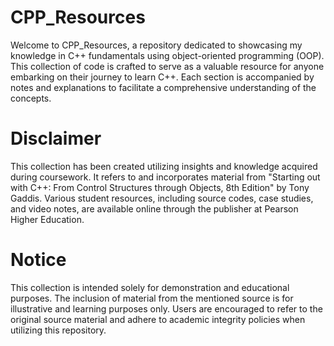# CPP_Resources
Welcome to CPP_Resources, a repository dedicated to showcasing my knowledge in C++ fundamentals using object-oriented programming (OOP). This collection of code is crafted to serve as a valuable resource for anyone embarking on their journey to learn C++. Each section is accompanied by notes and explanations to facilitate a comprehensive understanding of the concepts.

# Disclaimer
This collection has been created utilizing insights and knowledge acquired during coursework. It refers to and incorporates material from "Starting out with C++: From Control Structures through Objects, 8th Edition" by Tony Gaddis. Various student resources, including source codes, case studies, and video notes, are available online through the publisher at Pearson Higher Education.

# Notice
This collection is intended solely for demonstration and educational purposes. The inclusion of material from the mentioned source is for illustrative and learning purposes only. Users are encouraged to refer to the original source material and adhere to academic integrity policies when utilizing this repository.

